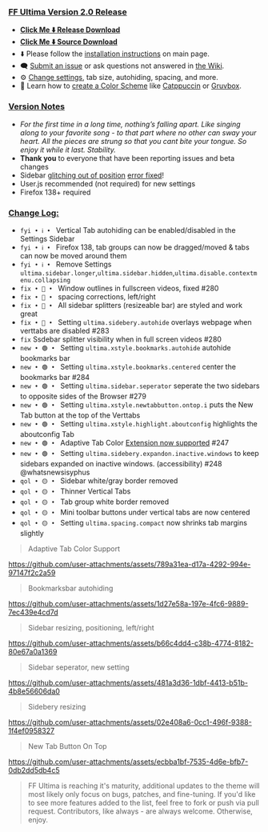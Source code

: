 ### <ins> FF Ultima Version 2.0 Release
- **[Click Me ⬇️ Release Download](https://github.com/soulhotel/FF-ULTIMA/releases/download/2.0/ffultima2.0.zip)**
- **[Click Me ⬇️ Source Download](https://github.com/soulhotel/FF-ULTIMA/archive/refs/heads/main.zip)**
- ⬇️ Please follow the [installation instructions](https://github.com/soulhotel/FF-ULTIMA#installation) on main page.
- 🗨️ [Submit an issue](https://github.com/soulhotel/FF-ULTIMA/issues/new/choose) or ask questions not answered in [the Wiki](https://github.com/soulhotel/FF-ULTIMA/wiki).
- ⚙️ [Change settings](https://github.com/soulhotel/FF-ULTIMA/wiki/Settings), tab size, autohiding, spacing, and more.
- 🎨 Learn how to [create a Color Scheme](https://github.com/soulhotel/FF-ULTIMA/wiki/Create-a-Color-Scheme) like [Catppuccin](https://github.com/soulhotel/FF-ULTIMA/blob/next-release/theme/color-schemes/catppuccin/readme.md) or [Gruvbox](https://github.com/soulhotel/FF-ULTIMA/blob/next-release/theme/color-schemes/gruvbox-light/readme.md).

### <ins> Version Notes
- *For the first time in a long time, nothing’s falling apart. Like singing along to your favorite song - to that part where no other can sway your heart. All the pieces are strung so that you cant bite your tongue. So enjoy it while it last. Stability.*
- **Thank you** to everyone that have been reporting issues and beta changes
- Sidebar [glitching out of position](https://connect.mozilla.org/t5/discussions/firefox-sidebar-and-vertical-tabs-try-them-out-in-nightly/m-p/87361/highlight/true#M33460) [error fixed](https://whattrainisitnow.com/beta/)!
- User.js recommended (not required) for new settings
- Firefox 138+ required

### <ins> Change Log:
- `fyi • ℹ️ • ` Vertical Tab autohiding can be enabled/disabled in the Settings Sidebar
- `fyi • ℹ️ • ` Firefox 138, tab groups can now be dragged/moved & tabs can now be moved around them
- `fyi • ℹ️ • ` Remove Settings `ultima.sidebar.longer`,`ultima.sidebar.hidden`,`ultima.disable.contextmenu.collapsing`
- `fix • 🔴 • ` Window outlines in fullscreen videos, fixed #280
- `fix • 🔴 • ` spacing corrections, left/right
- `fix • 🔴 • ` All sidebar splitters (resizeable bar) are styled and work great
- `fix • 🔴 • ` Setting `ultima.sidebery.autohide` overlays webpage when verttabs are disabled #283
- `fix` Ssdebar splitter visibility when in full screen videos #280
- `new • 🟢 • ` Setting `ultima.xstyle.bookmarks.autohide` autohide bookmarks bar
- `new • 🟢 • ` Setting `ultima.xstyle.bookmarks.centered` center the bookmarks bar #284
- `new • 🟢 • ` Setting `ultima.sidebar.seperator` seperate the two sidebars to opposite sides of the Browser #279
- `new • 🟢 • ` Setting `ultima.xstyle.newtabbutton.ontop.i` puts the New Tab button at the top of the Verttabs
- `new • 🟢 • ` Setting `ultima.xstyle.highlight.aboutconfig` highlights the aboutconfig Tab
- `new • 🟢 • `  Adaptive Tab Color [Extension now supported](https://github.com/soulhotel/FF-ULTIMA/wiki/Adaptive-Tab-Color-Configuration) #247
- `new • 🟢 • ` Setting `ultima.sidebery.expandon.inactive.windows` to keep sidebars expanded on inactive windows. (accessibility) #248 @whatsnewsisyphus
- `qol • 🟡 • ` Sidebar white/gray border removed
- `qol • 🟡 • ` Thinner Vertical Tabs
- `qol • 🟡 • ` Tab group white border removed
- `qol • 🟡 • ` Mini toolbar buttons under vertical tabs are now centered
- `qol • 🟡 • ` Setting `ultima.spacing.compact` now shrinks tab margins slightly


> Adaptive Tab Color Support

https://github.com/user-attachments/assets/789a31ea-d17a-4292-994e-97147f2c2a59

> Bookmarksbar autohiding

https://github.com/user-attachments/assets/1d27e58a-197e-4fc6-9889-7ec439e4cd7d

> Sidebar resizing, positioning, left/right

https://github.com/user-attachments/assets/b66c4dd4-c38b-4774-8182-80e67a0a1369

> Sidebar seperator, new setting

https://github.com/user-attachments/assets/481a3d36-1dbf-4413-b51b-4b8e56606da0

> Sidebery resizing

https://github.com/user-attachments/assets/02e408a6-0cc1-496f-9388-1f4ef0958327

> New Tab Button On Top

https://github.com/user-attachments/assets/ecbba1bf-7535-4d6e-bfb7-0db2dd5db4c5

> FF Ultima is reaching it's maturity, additional updates to the theme will most likely only focus on bugs, patches, and fine-tuning. If you'd like to see more features added to the list, feel free to fork or push via pull request. Contributors, like always - are always welcome. Otherwise, enjoy.
